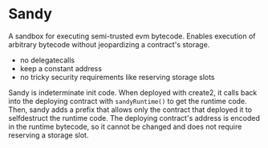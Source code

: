 # Sandy
A sandbox for executing semi-trusted evm bytecode.
Enables execution of arbitrary bytecode without jeopardizing a contract's storage.

- no delegatecalls
- keep a constant address
- no tricky security requirements like reserving storage slots
  
Sandy is indeterminate init code.
When deployed with create2, it calls back into the deploying contract with `sandyRuntime()` to get the runtime code.
Then, sandy adds a prefix that allows only the contract that deployed it to selfdestruct the runtime code.
The deploying contract's address is encoded in the runtime bytecode, so it cannot be changed and does not require reserving a storage slot.
